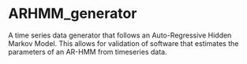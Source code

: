 ARHMM_generator
===============

A time series data generator that follows an Auto-Regressive Hidden Markov Model.  This allows for validation of software that estimates the parameters of an AR-HMM from timeseries data.
